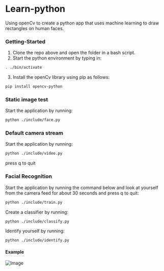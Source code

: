 # Learn-python
Using openCv to create a python app that uses machine learning to draw rectangles on human faces.  

### Getting-Started
1. Clone the repo above and open the folder in a bash script.  
2. Start the python environment by typing in: 
```bash
. ./bin/activate
```
3. Install the openCv library using pip as follows:
```bash
pip install opencv-python
```
### Static image test
Start the application by running: 
```bash
python ./include/face.py
```

### Default camera stream
Start the application by running: 
```bash
python ./include/video.py
```
press q to quit  

### Facial Recognition
Start the application by running the command below and look at yourself from the camera feed for about 30 seconds and press q to quit: 
```bash
python ./include/train.py
```
Create a classifier by running: 
```bash
python ./include/classify.py
```
Identify yourself by running: 
```bash
python ./include/identify.py
```

#### Example
 ![Image](https://github.com/Mugambi-Ian/learn-python/blob/master/_media/ai.png)


